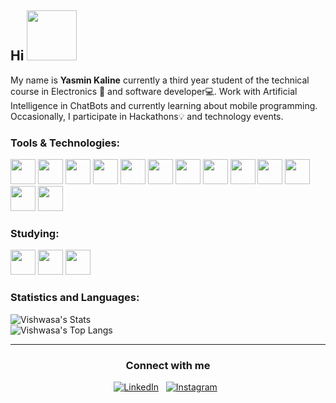 ## **Hi** <img src="https://media.giphy.com/media/bcKmIWkUMCjVm/source.gif" widht=0px height=80px/>

My name is **Yasmin Kaline** currently a third year student of the technical course in Electronics 🏫 and software developer💻. Work with Artificial Intelligence in ChatBots and currently learning about mobile programming. Occasionally, I participate in Hackathons💡 and technology events.


### Tools & Technologies:

<p align="left">
<img src="https://miro.medium.com/max/361/1*9bXq5Ti9WulFZwCBnCYSyQ.png" height="auto" width="40">
  
<img src="https://dkrn4sk0rn31v.cloudfront.net/2018/01/14174904/kotlin.png" eight="auto" width="40">

<img src="https://raw.githubusercontent.com/dustin100/dustin100/master/assests/javascript-plain.svg" height="auto" width="40">

<img src="https://raw.githubusercontent.com/dustin100/dustin100/master/assests/css3-original.svg" height="auto" width="40">

<img src="https://jbossdivers.files.wordpress.com/2011/09/java.jpg?w=705" height="auto" width="40">

<img src="https://encrypted-tbn0.gstatic.com/images?q=tbn:ANd9GcRlCjo0snKU_lDDewnE0aMYnU7nAudyEP9syw&usqp=CAU" height="auto" width="40">

<img src="https://raw.githubusercontent.com/dustin100/dustin100/master/assests/html5-original.svg" height="auto" width="40">

<img src="https://raw.githubusercontent.com/dustin100/dustin100/master/assests/bootstrap-plain.svg" height="auto" width="40">

<img src="https://raw.githubusercontent.com/dustin100/dustin100/master/assests/git-original.svg" height="auto" width="40">

<img src="https://w7.pngwing.com/pngs/241/983/png-transparent-mongodb-nosql-database-computer-icons-others-leaf-grass-fruit.png" height="auto" width="40">

<img src="https://raw.githubusercontent.com/isocpp/logos/master/cpp_logo.png" height="auto" width="40">

<img src="https://images.vexels.com/media/users/3/166179/isolated/preview/b83d6b47a9502dfaf535087627a8bf96-iacute-cone-da-linguagem-de-programa-ccedil-atilde-o-c-by-vexels.png" height="auto" width="40">
<img src="https://miro.medium.com/max/624/1*dwa1SCG85BAzQttURVUvrA.png" height="auto" width="40">
</p>


### **Studying:** 

<p align="left">
<img src="https://www.celsonunes.com.br/wp-content/uploads/2018/06/Android_Studio_icon.svg_.png" height="auto" width="40">
<img src="https://raw.githubusercontent.com/dustin100/dustin100/master/assests/react-original.svg" height="auto" width="40">
<img src="https://going2.com.br/images/icons/flutter-icon.png" height="auto" width="40">
</p>



### **Statistics and Languages:**
![Vishwasa's Stats](https://github-readme-stats.vercel.app/api?username=Ka1ine&count_private=true&hide_border=true&show_icons=true&hide_title=true&hide=stars)<br>
![Vishwasa's Top Langs](https://github-readme-stats.vercel.app/api/top-langs/?username=Ka1ine&layout=compact&hide=php&hide_border=true)
<p align="center">

<hr/>
<h3 align="center">Connect with me</h3>
<p align="center">
<a href="https://www.linkedin.com/in/yasmin-kaline/"><img title="LinkedIn" src="https://raw.githubusercontent.com/ronan696/ronan696/master/assets/linkedin.svg"/></a>&nbsp;&nbsp;
<a href="https://www.instagram.com/ka1ine/"><img title="Instagram" src="https://raw.githubusercontent.com/ronan696/ronan696/master/assets/instagram.svg"/></a>&nbsp;&nbsp;
</p>
</p>
